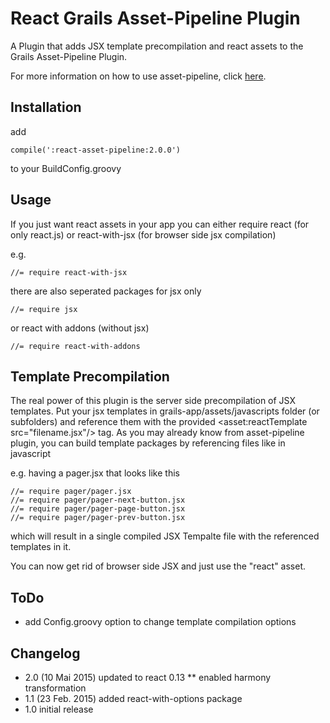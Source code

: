 React Grails Asset-Pipeline Plugin
================================
A Plugin that adds JSX template precompilation and react assets to the Grails Asset-Pipeline Plugin.

For more information on how to use asset-pipeline, click [here](http://www.github.com/bertramdev/asset-pipeline).

Installation
-----
add
```
compile(':react-asset-pipeline:2.0.0')
```
to your BuildConfig.groovy

Usage
-----
If you just want react assets in your app you can either require react (for only react.js) or react-with-jsx (for browser side jsx compilation)

e.g.
```
//= require react-with-jsx
```

there are also seperated packages for jsx only

```
//= require jsx
```

or react with addons (without jsx)

```
//= require react-with-addons
```

Template Precompilation
-----
The real power of this plugin is the server side precompilation of JSX templates.
Put your jsx templates in grails-app/assets/javascripts folder (or subfolders) and reference them with the provided <asset:reactTemplate src="filename.jsx"/> tag.
As you may already know from asset-pipeline plugin, you can build template packages by referencing files like in javascript

e.g. having a pager.jsx that looks like this
```
//= require pager/pager.jsx
//= require pager/pager-next-button.jsx
//= require pager/pager-page-button.jsx
//= require pager/pager-prev-button.jsx
```
which will result in a single compiled JSX Tempalte file with the referenced templates in it.

You can now get rid of browser side JSX and just use the "react" asset.


ToDo
-----
* add Config.groovy option to change template compilation options


Changelog
-----
* 2.0 (10 Mai 2015) updated to react 0.13
** enabled harmony transformation
* 1.1 (23 Feb. 2015) added react-with-options package
* 1.0 initial release
